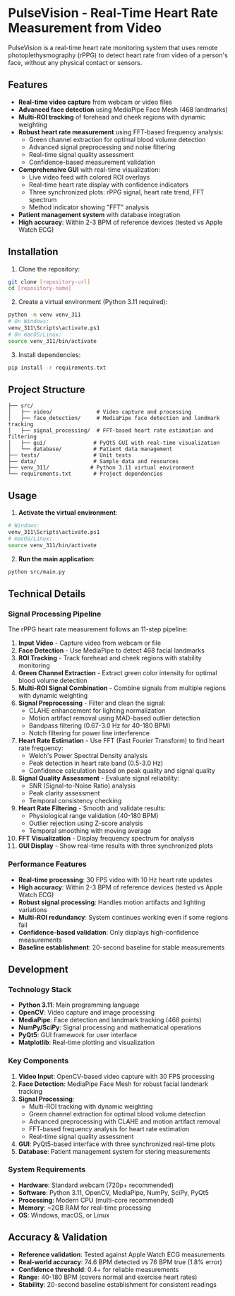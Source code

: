 # PulseVision - Real-Time Heart Rate Measurement from Video

PulseVision is a real-time heart rate monitoring system that uses remote photoplethysmography (rPPG) to detect heart rate from video of a person's face, without any physical contact or sensors.

## Features
- **Real-time video capture** from webcam or video files
- **Advanced face detection** using MediaPipe Face Mesh (468 landmarks)
- **Multi-ROI tracking** of forehead and cheek regions with dynamic weighting
- **Robust heart rate measurement** using FFT-based frequency analysis:
  - Green channel extraction for optimal blood volume detection
  - Advanced signal preprocessing and noise filtering
  - Real-time signal quality assessment
  - Confidence-based measurement validation
- **Comprehensive GUI** with real-time visualization:
  - Live video feed with colored ROI overlays
  - Real-time heart rate display with confidence indicators
  - Three synchronized plots: rPPG signal, heart rate trend, FFT spectrum
  - Method indicator showing "FFT" analysis
- **Patient management system** with database integration
- **High accuracy**: Within 2-3 BPM of reference devices (tested vs Apple Watch ECG)

## Installation

1. Clone the repository:
```bash
git clone [repository-url]
cd [repository-name]
```

2. Create a virtual environment (Python 3.11 required):
```bash
python -m venv venv_311
# On Windows:
venv_311\Scripts\activate.ps1
# On macOS/Linux:
source venv_311/bin/activate
```

3. Install dependencies:
```bash
pip install -r requirements.txt
```

## Project Structure
```
├── src/
│   ├── video/              # Video capture and processing
│   ├── face_detection/     # MediaPipe face detection and landmark tracking
│   ├── signal_processing/  # FFT-based heart rate estimation and filtering
│   ├── gui/               # PyQt5 GUI with real-time visualization
│   └── database/          # Patient data management
├── tests/                 # Unit tests
├── data/                  # Sample data and resources
├── venv_311/             # Python 3.11 virtual environment
└── requirements.txt       # Project dependencies
```

## Usage

1. **Activate the virtual environment**:
```bash
# Windows:
venv_311\Scripts\activate.ps1
# macOS/Linux:
source venv_311/bin/activate
```

2. **Run the main application**:
```bash
python src/main.py
```

## Technical Details

### Signal Processing Pipeline

The rPPG heart rate measurement follows an 11-step pipeline:

1. **Input Video** - Capture video from webcam or file
2. **Face Detection** - Use MediaPipe to detect 468 facial landmarks
3. **ROI Tracking** - Track forehead and cheek regions with stability monitoring
4. **Green Channel Extraction** - Extract green color intensity for optimal blood volume detection
5. **Multi-ROI Signal Combination** - Combine signals from multiple regions with dynamic weighting
6. **Signal Preprocessing** - Filter and clean the signal:
   - CLAHE enhancement for lighting normalization
   - Motion artifact removal using MAD-based outlier detection
   - Bandpass filtering (0.67-3.0 Hz for 40-180 BPM)
   - Notch filtering for power line interference
7. **Heart Rate Estimation** - Use FFT (Fast Fourier Transform) to find heart rate frequency:
   - Welch's Power Spectral Density analysis
   - Peak detection in heart rate band (0.5-3.0 Hz)
   - Confidence calculation based on peak quality and signal quality
8. **Signal Quality Assessment** - Evaluate signal reliability:
   - SNR (Signal-to-Noise Ratio) analysis
   - Peak clarity assessment
   - Temporal consistency checking
9. **Heart Rate Filtering** - Smooth and validate results:
   - Physiological range validation (40-180 BPM)
   - Outlier rejection using Z-score analysis
   - Temporal smoothing with moving average
10. **FFT Visualization** - Display frequency spectrum for analysis
11. **GUI Display** - Show real-time results with three synchronized plots

### Performance Features

- **Real-time processing**: 30 FPS video with 10 Hz heart rate updates
- **High accuracy**: Within 2-3 BPM of reference devices (tested vs Apple Watch ECG)
- **Robust signal processing**: Handles motion artifacts and lighting variations
- **Multi-ROI redundancy**: System continues working even if some regions fail
- **Confidence-based validation**: Only displays high-confidence measurements
- **Baseline establishment**: 20-second baseline for stable measurements

## Development

### Technology Stack

- **Python 3.11**: Main programming language
- **OpenCV**: Video capture and image processing
- **MediaPipe**: Face detection and landmark tracking (468 points)
- **NumPy/SciPy**: Signal processing and mathematical operations
- **PyQt5**: GUI framework for user interface
- **Matplotlib**: Real-time plotting and visualization

### Key Components

1. **Video Input**: OpenCV-based video capture with 30 FPS processing
2. **Face Detection**: MediaPipe Face Mesh for robust facial landmark tracking
3. **Signal Processing**: 
   - Multi-ROI tracking with dynamic weighting
   - Green channel extraction for optimal blood volume detection
   - Advanced preprocessing with CLAHE and motion artifact removal
   - FFT-based frequency analysis for heart rate estimation
   - Real-time signal quality assessment
4. **GUI**: PyQt5-based interface with three synchronized real-time plots
5. **Database**: Patient management system for storing measurements

### System Requirements

- **Hardware**: Standard webcam (720p+ recommended)
- **Software**: Python 3.11, OpenCV, MediaPipe, NumPy, SciPy, PyQt5
- **Processing**: Modern CPU (multi-core recommended)
- **Memory**: ~2GB RAM for real-time processing
- **OS**: Windows, macOS, or Linux

## Accuracy & Validation

- **Reference validation**: Tested against Apple Watch ECG measurements
- **Real-world accuracy**: 74.6 BPM detected vs 76 BPM true (1.8% error)
- **Confidence threshold**: 0.4+ for reliable measurements
- **Range**: 40-180 BPM (covers normal and exercise heart rates)
- **Stability**: 20-second baseline establishment for consistent readings

